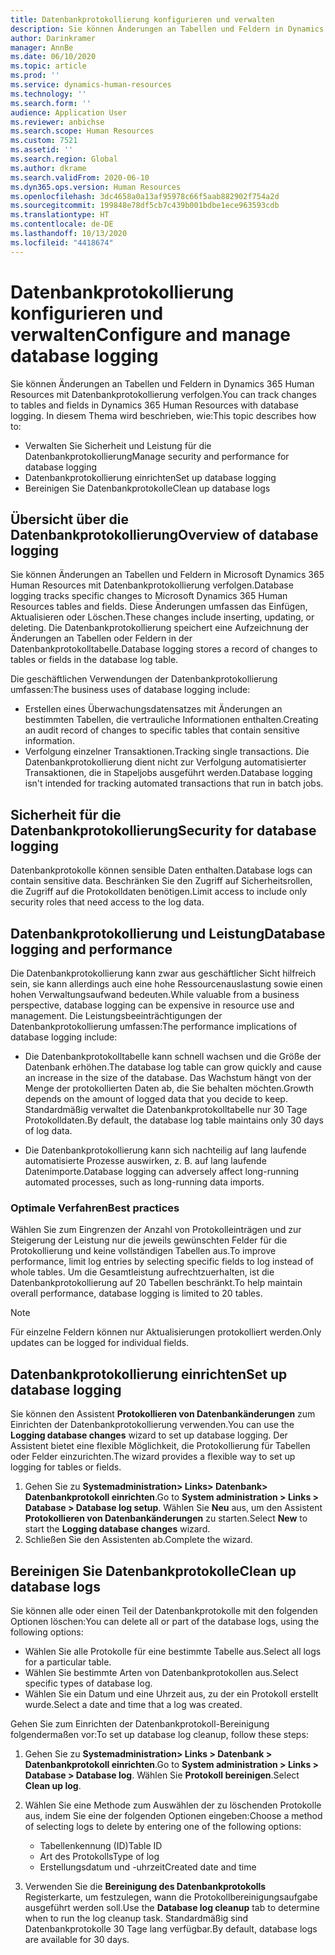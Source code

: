 ```yaml
---
title: Datenbankprotokollierung konfigurieren und verwalten
description: Sie können Änderungen an Tabellen und Feldern in Dynamics 365 Human Resources mit Datenbankprotokollierung verfolgen.
author: Darinkramer
manager: AnnBe
ms.date: 06/10/2020
ms.topic: article
ms.prod: ''
ms.service: dynamics-human-resources
ms.technology: ''
ms.search.form: ''
audience: Application User
ms.reviewer: anbichse
ms.search.scope: Human Resources
ms.custom: 7521
ms.assetid: ''
ms.search.region: Global
ms.author: dkrame
ms.search.validFrom: 2020-06-10
ms.dyn365.ops.version: Human Resources
ms.openlocfilehash: 3dc4658a0a13af95978c66f5aab882902f754a2d
ms.sourcegitcommit: 199848e78df5cb7c439b001bdbe1ece963593cdb
ms.translationtype: HT
ms.contentlocale: de-DE
ms.lasthandoff: 10/13/2020
ms.locfileid: "4418674"
---
```

# <a name="configure-and-manage-database-logging"></a><span data-ttu-id="9992a-103">Datenbankprotokollierung konfigurieren und verwalten</span><span class="sxs-lookup"><span data-stu-id="9992a-103">Configure and manage database logging</span></span>

<span data-ttu-id="9992a-104">Sie können Änderungen an Tabellen und Feldern in Dynamics 365 Human Resources mit Datenbankprotokollierung verfolgen.</span><span class="sxs-lookup"><span data-stu-id="9992a-104">You can track changes to tables and fields in Dynamics 365 Human Resources with database logging.</span></span> <span data-ttu-id="9992a-105">In diesem Thema wird beschrieben, wie:</span><span class="sxs-lookup"><span data-stu-id="9992a-105">This topic describes how to:</span></span>

- <span data-ttu-id="9992a-106">Verwalten Sie Sicherheit und Leistung für die Datenbankprotokollierung</span><span class="sxs-lookup"><span data-stu-id="9992a-106">Manage security and performance for database logging</span></span>
- <span data-ttu-id="9992a-107">Datenbankprotokollierung einrichten</span><span class="sxs-lookup"><span data-stu-id="9992a-107">Set up database logging</span></span>
- <span data-ttu-id="9992a-108">Bereinigen Sie Datenbankprotokolle</span><span class="sxs-lookup"><span data-stu-id="9992a-108">Clean up database logs</span></span>

## <a name="overview-of-database-logging"></a><span data-ttu-id="9992a-109">Übersicht über die Datenbankprotokollierung</span><span class="sxs-lookup"><span data-stu-id="9992a-109">Overview of database logging</span></span>

<span data-ttu-id="9992a-110">Sie können Änderungen an Tabellen und Feldern in Microsoft Dynamics 365 Human Resources mit Datenbankprotokollierung verfolgen.</span><span class="sxs-lookup"><span data-stu-id="9992a-110">Database logging tracks specific changes to Microsoft Dynamics 365 Human Resources tables and fields.</span></span> <span data-ttu-id="9992a-111">Diese Änderungen umfassen das Einfügen, Aktualisieren oder Löschen.</span><span class="sxs-lookup"><span data-stu-id="9992a-111">These changes include inserting, updating, or deleting.</span></span> <span data-ttu-id="9992a-112">Die Datenbankprotokollierung speichert eine Aufzeichnung der Änderungen an Tabellen oder Feldern in der Datenbankprotokolltabelle.</span><span class="sxs-lookup"><span data-stu-id="9992a-112">Database logging stores a record of changes to tables or fields in the database log table.</span></span>

<span data-ttu-id="9992a-113">Die geschäftlichen Verwendungen der Datenbankprotokollierung umfassen:</span><span class="sxs-lookup"><span data-stu-id="9992a-113">The business uses of database logging include:</span></span>

- <span data-ttu-id="9992a-114">Erstellen eines Überwachungsdatensatzes mit Änderungen an bestimmten Tabellen, die vertrauliche Informationen enthalten.</span><span class="sxs-lookup"><span data-stu-id="9992a-114">Creating an audit record of changes to specific tables that contain sensitive information.</span></span>
- <span data-ttu-id="9992a-115">Verfolgung einzelner Transaktionen.</span><span class="sxs-lookup"><span data-stu-id="9992a-115">Tracking single transactions.</span></span> <span data-ttu-id="9992a-116">Die Datenbankprotokollierung dient nicht zur Verfolgung automatisierter Transaktionen, die in Stapeljobs ausgeführt werden.</span><span class="sxs-lookup"><span data-stu-id="9992a-116">Database logging isn't intended for tracking automated transactions that run in batch jobs.</span></span>

## <a name="security-for-database-logging"></a><span data-ttu-id="9992a-117">Sicherheit für die Datenbankprotokollierung</span><span class="sxs-lookup"><span data-stu-id="9992a-117">Security for database logging</span></span>

<span data-ttu-id="9992a-118">Datenbankprotokolle können sensible Daten enthalten.</span><span class="sxs-lookup"><span data-stu-id="9992a-118">Database logs can contain sensitive data.</span></span> <span data-ttu-id="9992a-119">Beschränken Sie den Zugriff auf Sicherheitsrollen, die Zugriff auf die Protokolldaten benötigen.</span><span class="sxs-lookup"><span data-stu-id="9992a-119">Limit access to include only security roles that need access to the log data.</span></span>

## <a name="database-logging-and-performance"></a><span data-ttu-id="9992a-120">Datenbankprotokollierung und Leistung</span><span class="sxs-lookup"><span data-stu-id="9992a-120">Database logging and performance</span></span>

<span data-ttu-id="9992a-121">Die Datenbankprotokollierung kann zwar aus geschäftlicher Sicht hilfreich sein, sie kann allerdings auch eine hohe Ressourcenauslastung sowie einen hohen Verwaltungsaufwand bedeuten.</span><span class="sxs-lookup"><span data-stu-id="9992a-121">While valuable from a business perspective, database logging can be expensive in resource use and management.</span></span> <span data-ttu-id="9992a-122">Die Leistungsbeeinträchtigungen der Datenbankprotokollierung umfassen:</span><span class="sxs-lookup"><span data-stu-id="9992a-122">The performance implications of database logging include:</span></span>

- <span data-ttu-id="9992a-123">Die Datenbankprotokolltabelle kann schnell wachsen und die Größe der Datenbank erhöhen.</span><span class="sxs-lookup"><span data-stu-id="9992a-123">The database log table can grow quickly and cause an increase in the size of the database.</span></span> <span data-ttu-id="9992a-124">Das Wachstum hängt von der Menge der protokollierten Daten ab, die Sie behalten möchten.</span><span class="sxs-lookup"><span data-stu-id="9992a-124">Growth depends on the amount of logged data that you decide to keep.</span></span> <span data-ttu-id="9992a-125">Standardmäßig verwaltet die Datenbankprotokolltabelle nur 30 Tage Protokolldaten.</span><span class="sxs-lookup"><span data-stu-id="9992a-125">By default, the database log table maintains only 30 days of log data.</span></span> 

- <span data-ttu-id="9992a-126">Die Datenbankprotokollierung kann sich nachteilig auf lang laufende automatisierte Prozesse auswirken, z. B. auf lang laufende Datenimporte.</span><span class="sxs-lookup"><span data-stu-id="9992a-126">Database logging can adversely affect long-running automated processes, such as long-running data imports.</span></span>

### <a name="best-practices"></a><span data-ttu-id="9992a-127">Optimale Verfahren</span><span class="sxs-lookup"><span data-stu-id="9992a-127">Best practices</span></span>

<span data-ttu-id="9992a-128">Wählen Sie zum Eingrenzen der Anzahl von Protokolleinträgen und zur Steigerung der Leistung nur die jeweils gewünschten Felder für die Protokollierung und keine vollständigen Tabellen aus.</span><span class="sxs-lookup"><span data-stu-id="9992a-128">To improve performance, limit log entries by selecting specific fields to log instead of whole tables.</span></span> <span data-ttu-id="9992a-129">Um die Gesamtleistung aufrechtzuerhalten, ist die Datenbankprotokollierung auf 20 Tabellen beschränkt.</span><span class="sxs-lookup"><span data-stu-id="9992a-129">To help maintain overall performance, database logging is limited to 20 tables.</span></span>

> [!NOTE]
> <span data-ttu-id="9992a-130">Für einzelne Feldern können nur Aktualisierungen protokolliert werden.</span><span class="sxs-lookup"><span data-stu-id="9992a-130">Only updates can be logged for individual fields.</span></span>

## <a name="set-up-database-logging"></a><span data-ttu-id="9992a-131">Datenbankprotokollierung einrichten</span><span class="sxs-lookup"><span data-stu-id="9992a-131">Set up database logging</span></span>

<span data-ttu-id="9992a-132">Sie können den Assistent **Protokollieren von Datenbankänderungen** zum Einrichten der Datenbankprotokollierung verwenden.</span><span class="sxs-lookup"><span data-stu-id="9992a-132">You can use the **Logging database changes** wizard to set up database logging.</span></span> <span data-ttu-id="9992a-133">Der Assistent bietet eine flexible Möglichkeit, die Protokollierung für Tabellen oder Felder einzurichten.</span><span class="sxs-lookup"><span data-stu-id="9992a-133">The wizard provides a flexible way to set up logging for tables or fields.</span></span>

1. <span data-ttu-id="9992a-134">Gehen Sie zu **Systemadministration> Links> Datenbank> Datenbankprotokoll einrichten**.</span><span class="sxs-lookup"><span data-stu-id="9992a-134">Go to **System administration > Links > Database > Database log setup**.</span></span> <span data-ttu-id="9992a-135">Wählen Sie **Neu** aus, um den Assistent **Protokollieren von Datenbankänderungen** zu starten.</span><span class="sxs-lookup"><span data-stu-id="9992a-135">Select **New** to start the **Logging database changes** wizard.</span></span>
2. <span data-ttu-id="9992a-136">Schließen Sie den Assistenten ab.</span><span class="sxs-lookup"><span data-stu-id="9992a-136">Complete the wizard.</span></span>

## <a name="clean-up-database-logs"></a><span data-ttu-id="9992a-137">Bereinigen Sie Datenbankprotokolle</span><span class="sxs-lookup"><span data-stu-id="9992a-137">Clean up database logs</span></span>

<span data-ttu-id="9992a-138">Sie können alle oder einen Teil der Datenbankprotokolle mit den folgenden Optionen löschen:</span><span class="sxs-lookup"><span data-stu-id="9992a-138">You can delete all or part of the database logs, using the following options:</span></span>

- <span data-ttu-id="9992a-139">Wählen Sie alle Protokolle für eine bestimmte Tabelle aus.</span><span class="sxs-lookup"><span data-stu-id="9992a-139">Select all logs for a particular table.</span></span>
- <span data-ttu-id="9992a-140">Wählen Sie bestimmte Arten von Datenbankprotokollen aus.</span><span class="sxs-lookup"><span data-stu-id="9992a-140">Select specific types of database log.</span></span>
- <span data-ttu-id="9992a-141">Wählen Sie ein Datum und eine Uhrzeit aus, zu der ein Protokoll erstellt wurde.</span><span class="sxs-lookup"><span data-stu-id="9992a-141">Select a date and time that a log was created.</span></span>

<span data-ttu-id="9992a-142">Gehen Sie zum Einrichten der Datenbankprotokoll-Bereinigung folgendermaßen vor:</span><span class="sxs-lookup"><span data-stu-id="9992a-142">To set up database log cleanup, follow these steps:</span></span> 

1. <span data-ttu-id="9992a-143">Gehen Sie zu **Systemadministration> Links > Datenbank > Datenbankprotokoll einrichten**.</span><span class="sxs-lookup"><span data-stu-id="9992a-143">Go to **System administration > Links > Database > Database log**.</span></span> <span data-ttu-id="9992a-144">Wählen Sie **Protokoll bereinigen**.</span><span class="sxs-lookup"><span data-stu-id="9992a-144">Select **Clean up log**.</span></span>

2. <span data-ttu-id="9992a-145">Wählen Sie eine Methode zum Auswählen der zu löschenden Protokolle aus, indem Sie eine der folgenden Optionen eingeben:</span><span class="sxs-lookup"><span data-stu-id="9992a-145">Choose a method of selecting logs to delete by entering one of the following options:</span></span>

   - <span data-ttu-id="9992a-146">Tabellenkennung (ID)</span><span class="sxs-lookup"><span data-stu-id="9992a-146">Table ID</span></span>
   - <span data-ttu-id="9992a-147">Art des Protokolls</span><span class="sxs-lookup"><span data-stu-id="9992a-147">Type of log</span></span>
   - <span data-ttu-id="9992a-148">Erstellungsdatum und -uhrzeit</span><span class="sxs-lookup"><span data-stu-id="9992a-148">Created date and time</span></span>

3. <span data-ttu-id="9992a-149">Verwenden Sie die **Bereinigung des Datenbankprotokolls** Registerkarte, um festzulegen, wann die Protokollbereinigungsaufgabe ausgeführt werden soll.</span><span class="sxs-lookup"><span data-stu-id="9992a-149">Use the **Database log cleanup** tab to determine when to run the log cleanup task.</span></span> <span data-ttu-id="9992a-150">Standardmäßig sind Datenbankprotokolle 30 Tage lang verfügbar.</span><span class="sxs-lookup"><span data-stu-id="9992a-150">By default, database logs are available for 30 days.</span></span>
